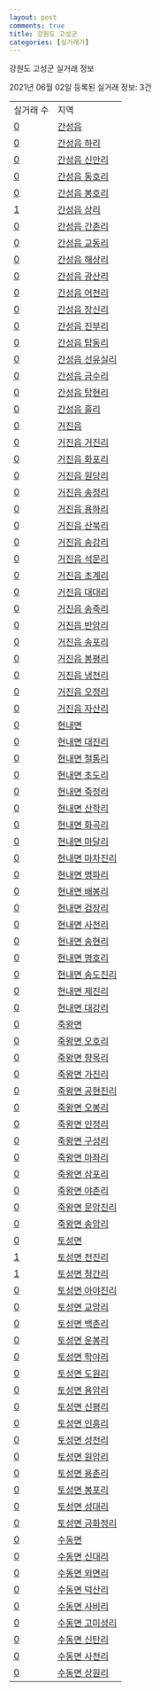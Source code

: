 ```yaml
---
layout: post
comments: true
title: 강원도 고성군
categories: [실거래가]
---
```


강원도 고성군 실거래 정보

2021년 06월 02일 등록된 실거래 정보: 3건


<table>
  <tr>
    <td>실거래 수</td>
    <td>지역</td>
  </tr>

  
  <tr>
    <td><a href="4282025000.html">0</a></td>
    <td><a href="4282025000.html">간성읍</a></td>
  </tr>
    

  <tr>
    <td><a href="4282025021.html">0</a></td>
    <td><a href="4282025021.html">간성읍 하리</a></td>
  </tr>
    

  <tr>
    <td><a href="4282025022.html">0</a></td>
    <td><a href="4282025022.html">간성읍 신안리</a></td>
  </tr>
    

  <tr>
    <td><a href="4282025023.html">0</a></td>
    <td><a href="4282025023.html">간성읍 동호리</a></td>
  </tr>
    

  <tr>
    <td><a href="4282025024.html">0</a></td>
    <td><a href="4282025024.html">간성읍 봉호리</a></td>
  </tr>
    

  <tr>
    <td><a href="4282025025.html">1</a></td>
    <td><a href="4282025025.html">간성읍 상리</a></td>
  </tr>
    

  <tr>
    <td><a href="4282025026.html">0</a></td>
    <td><a href="4282025026.html">간성읍 간촌리</a></td>
  </tr>
    

  <tr>
    <td><a href="4282025027.html">0</a></td>
    <td><a href="4282025027.html">간성읍 교동리</a></td>
  </tr>
    

  <tr>
    <td><a href="4282025028.html">0</a></td>
    <td><a href="4282025028.html">간성읍 해상리</a></td>
  </tr>
    

  <tr>
    <td><a href="4282025029.html">0</a></td>
    <td><a href="4282025029.html">간성읍 광산리</a></td>
  </tr>
    

  <tr>
    <td><a href="4282025030.html">0</a></td>
    <td><a href="4282025030.html">간성읍 어천리</a></td>
  </tr>
    

  <tr>
    <td><a href="4282025031.html">0</a></td>
    <td><a href="4282025031.html">간성읍 장신리</a></td>
  </tr>
    

  <tr>
    <td><a href="4282025032.html">0</a></td>
    <td><a href="4282025032.html">간성읍 진부리</a></td>
  </tr>
    

  <tr>
    <td><a href="4282025033.html">0</a></td>
    <td><a href="4282025033.html">간성읍 탑동리</a></td>
  </tr>
    

  <tr>
    <td><a href="4282025034.html">0</a></td>
    <td><a href="4282025034.html">간성읍 선유실리</a></td>
  </tr>
    

  <tr>
    <td><a href="4282025035.html">0</a></td>
    <td><a href="4282025035.html">간성읍 금수리</a></td>
  </tr>
    

  <tr>
    <td><a href="4282025036.html">0</a></td>
    <td><a href="4282025036.html">간성읍 탑현리</a></td>
  </tr>
    

  <tr>
    <td><a href="4282025037.html">0</a></td>
    <td><a href="4282025037.html">간성읍 흘리</a></td>
  </tr>
    

  <tr>
    <td><a href="4282025300.html">0</a></td>
    <td><a href="4282025300.html">거진읍</a></td>
  </tr>
    

  <tr>
    <td><a href="4282025321.html">0</a></td>
    <td><a href="4282025321.html">거진읍 거진리</a></td>
  </tr>
    

  <tr>
    <td><a href="4282025322.html">0</a></td>
    <td><a href="4282025322.html">거진읍 화포리</a></td>
  </tr>
    

  <tr>
    <td><a href="4282025323.html">0</a></td>
    <td><a href="4282025323.html">거진읍 원당리</a></td>
  </tr>
    

  <tr>
    <td><a href="4282025324.html">0</a></td>
    <td><a href="4282025324.html">거진읍 송정리</a></td>
  </tr>
    

  <tr>
    <td><a href="4282025325.html">0</a></td>
    <td><a href="4282025325.html">거진읍 용하리</a></td>
  </tr>
    

  <tr>
    <td><a href="4282025326.html">0</a></td>
    <td><a href="4282025326.html">거진읍 산북리</a></td>
  </tr>
    

  <tr>
    <td><a href="4282025327.html">0</a></td>
    <td><a href="4282025327.html">거진읍 송강리</a></td>
  </tr>
    

  <tr>
    <td><a href="4282025328.html">0</a></td>
    <td><a href="4282025328.html">거진읍 석문리</a></td>
  </tr>
    

  <tr>
    <td><a href="4282025329.html">0</a></td>
    <td><a href="4282025329.html">거진읍 초계리</a></td>
  </tr>
    

  <tr>
    <td><a href="4282025330.html">0</a></td>
    <td><a href="4282025330.html">거진읍 대대리</a></td>
  </tr>
    

  <tr>
    <td><a href="4282025331.html">0</a></td>
    <td><a href="4282025331.html">거진읍 송죽리</a></td>
  </tr>
    

  <tr>
    <td><a href="4282025332.html">0</a></td>
    <td><a href="4282025332.html">거진읍 반암리</a></td>
  </tr>
    

  <tr>
    <td><a href="4282025333.html">0</a></td>
    <td><a href="4282025333.html">거진읍 송포리</a></td>
  </tr>
    

  <tr>
    <td><a href="4282025334.html">0</a></td>
    <td><a href="4282025334.html">거진읍 봉평리</a></td>
  </tr>
    

  <tr>
    <td><a href="4282025335.html">0</a></td>
    <td><a href="4282025335.html">거진읍 냉천리</a></td>
  </tr>
    

  <tr>
    <td><a href="4282025336.html">0</a></td>
    <td><a href="4282025336.html">거진읍 오정리</a></td>
  </tr>
    

  <tr>
    <td><a href="4282025337.html">0</a></td>
    <td><a href="4282025337.html">거진읍 자산리</a></td>
  </tr>
    

  <tr>
    <td><a href="4282031000.html">0</a></td>
    <td><a href="4282031000.html">현내면</a></td>
  </tr>
    

  <tr>
    <td><a href="4282031021.html">0</a></td>
    <td><a href="4282031021.html">현내면 대진리</a></td>
  </tr>
    

  <tr>
    <td><a href="4282031022.html">0</a></td>
    <td><a href="4282031022.html">현내면 철통리</a></td>
  </tr>
    

  <tr>
    <td><a href="4282031023.html">0</a></td>
    <td><a href="4282031023.html">현내면 초도리</a></td>
  </tr>
    

  <tr>
    <td><a href="4282031024.html">0</a></td>
    <td><a href="4282031024.html">현내면 죽정리</a></td>
  </tr>
    

  <tr>
    <td><a href="4282031025.html">0</a></td>
    <td><a href="4282031025.html">현내면 산학리</a></td>
  </tr>
    

  <tr>
    <td><a href="4282031026.html">0</a></td>
    <td><a href="4282031026.html">현내면 화곡리</a></td>
  </tr>
    

  <tr>
    <td><a href="4282031027.html">0</a></td>
    <td><a href="4282031027.html">현내면 마달리</a></td>
  </tr>
    

  <tr>
    <td><a href="4282031028.html">0</a></td>
    <td><a href="4282031028.html">현내면 마차진리</a></td>
  </tr>
    

  <tr>
    <td><a href="4282031029.html">0</a></td>
    <td><a href="4282031029.html">현내면 명파리</a></td>
  </tr>
    

  <tr>
    <td><a href="4282031030.html">0</a></td>
    <td><a href="4282031030.html">현내면 배봉리</a></td>
  </tr>
    

  <tr>
    <td><a href="4282031032.html">0</a></td>
    <td><a href="4282031032.html">현내면 검장리</a></td>
  </tr>
    

  <tr>
    <td><a href="4282031033.html">0</a></td>
    <td><a href="4282031033.html">현내면 사천리</a></td>
  </tr>
    

  <tr>
    <td><a href="4282031034.html">0</a></td>
    <td><a href="4282031034.html">현내면 송현리</a></td>
  </tr>
    

  <tr>
    <td><a href="4282031035.html">0</a></td>
    <td><a href="4282031035.html">현내면 명호리</a></td>
  </tr>
    

  <tr>
    <td><a href="4282031036.html">0</a></td>
    <td><a href="4282031036.html">현내면 송도진리</a></td>
  </tr>
    

  <tr>
    <td><a href="4282031037.html">0</a></td>
    <td><a href="4282031037.html">현내면 제진리</a></td>
  </tr>
    

  <tr>
    <td><a href="4282031038.html">0</a></td>
    <td><a href="4282031038.html">현내면 대강리</a></td>
  </tr>
    

  <tr>
    <td><a href="4282032000.html">0</a></td>
    <td><a href="4282032000.html">죽왕면</a></td>
  </tr>
    

  <tr>
    <td><a href="4282032021.html">0</a></td>
    <td><a href="4282032021.html">죽왕면 오호리</a></td>
  </tr>
    

  <tr>
    <td><a href="4282032022.html">0</a></td>
    <td><a href="4282032022.html">죽왕면 향목리</a></td>
  </tr>
    

  <tr>
    <td><a href="4282032023.html">0</a></td>
    <td><a href="4282032023.html">죽왕면 가진리</a></td>
  </tr>
    

  <tr>
    <td><a href="4282032024.html">0</a></td>
    <td><a href="4282032024.html">죽왕면 공현진리</a></td>
  </tr>
    

  <tr>
    <td><a href="4282032025.html">0</a></td>
    <td><a href="4282032025.html">죽왕면 오봉리</a></td>
  </tr>
    

  <tr>
    <td><a href="4282032026.html">0</a></td>
    <td><a href="4282032026.html">죽왕면 인정리</a></td>
  </tr>
    

  <tr>
    <td><a href="4282032027.html">0</a></td>
    <td><a href="4282032027.html">죽왕면 구성리</a></td>
  </tr>
    

  <tr>
    <td><a href="4282032028.html">0</a></td>
    <td><a href="4282032028.html">죽왕면 마좌리</a></td>
  </tr>
    

  <tr>
    <td><a href="4282032029.html">0</a></td>
    <td><a href="4282032029.html">죽왕면 삼포리</a></td>
  </tr>
    

  <tr>
    <td><a href="4282032030.html">0</a></td>
    <td><a href="4282032030.html">죽왕면 야촌리</a></td>
  </tr>
    

  <tr>
    <td><a href="4282032031.html">0</a></td>
    <td><a href="4282032031.html">죽왕면 문암진리</a></td>
  </tr>
    

  <tr>
    <td><a href="4282032032.html">0</a></td>
    <td><a href="4282032032.html">죽왕면 송암리</a></td>
  </tr>
    

  <tr>
    <td><a href="4282033000.html">0</a></td>
    <td><a href="4282033000.html">토성면</a></td>
  </tr>
    

  <tr>
    <td><a href="4282033021.html">1</a></td>
    <td><a href="4282033021.html">토성면 천진리</a></td>
  </tr>
    

  <tr>
    <td><a href="4282033022.html">1</a></td>
    <td><a href="4282033022.html">토성면 청간리</a></td>
  </tr>
    

  <tr>
    <td><a href="4282033023.html">0</a></td>
    <td><a href="4282033023.html">토성면 아야진리</a></td>
  </tr>
    

  <tr>
    <td><a href="4282033024.html">0</a></td>
    <td><a href="4282033024.html">토성면 교암리</a></td>
  </tr>
    

  <tr>
    <td><a href="4282033025.html">0</a></td>
    <td><a href="4282033025.html">토성면 백촌리</a></td>
  </tr>
    

  <tr>
    <td><a href="4282033026.html">0</a></td>
    <td><a href="4282033026.html">토성면 운봉리</a></td>
  </tr>
    

  <tr>
    <td><a href="4282033027.html">0</a></td>
    <td><a href="4282033027.html">토성면 학야리</a></td>
  </tr>
    

  <tr>
    <td><a href="4282033028.html">0</a></td>
    <td><a href="4282033028.html">토성면 도원리</a></td>
  </tr>
    

  <tr>
    <td><a href="4282033029.html">0</a></td>
    <td><a href="4282033029.html">토성면 용암리</a></td>
  </tr>
    

  <tr>
    <td><a href="4282033030.html">0</a></td>
    <td><a href="4282033030.html">토성면 신평리</a></td>
  </tr>
    

  <tr>
    <td><a href="4282033031.html">0</a></td>
    <td><a href="4282033031.html">토성면 인흥리</a></td>
  </tr>
    

  <tr>
    <td><a href="4282033032.html">0</a></td>
    <td><a href="4282033032.html">토성면 성천리</a></td>
  </tr>
    

  <tr>
    <td><a href="4282033033.html">0</a></td>
    <td><a href="4282033033.html">토성면 원암리</a></td>
  </tr>
    

  <tr>
    <td><a href="4282033034.html">0</a></td>
    <td><a href="4282033034.html">토성면 용촌리</a></td>
  </tr>
    

  <tr>
    <td><a href="4282033035.html">0</a></td>
    <td><a href="4282033035.html">토성면 봉포리</a></td>
  </tr>
    

  <tr>
    <td><a href="4282033036.html">0</a></td>
    <td><a href="4282033036.html">토성면 성대리</a></td>
  </tr>
    

  <tr>
    <td><a href="4282033037.html">0</a></td>
    <td><a href="4282033037.html">토성면 금화정리</a></td>
  </tr>
    

  <tr>
    <td><a href="4282034000.html">0</a></td>
    <td><a href="4282034000.html">수동면</a></td>
  </tr>
    

  <tr>
    <td><a href="4282034021.html">0</a></td>
    <td><a href="4282034021.html">수동면 신대리</a></td>
  </tr>
    

  <tr>
    <td><a href="4282034022.html">0</a></td>
    <td><a href="4282034022.html">수동면 외면리</a></td>
  </tr>
    

  <tr>
    <td><a href="4282034023.html">0</a></td>
    <td><a href="4282034023.html">수동면 덕산리</a></td>
  </tr>
    

  <tr>
    <td><a href="4282034024.html">0</a></td>
    <td><a href="4282034024.html">수동면 사비리</a></td>
  </tr>
    

  <tr>
    <td><a href="4282034025.html">0</a></td>
    <td><a href="4282034025.html">수동면 고미성리</a></td>
  </tr>
    

  <tr>
    <td><a href="4282034026.html">0</a></td>
    <td><a href="4282034026.html">수동면 신탄리</a></td>
  </tr>
    

  <tr>
    <td><a href="4282034027.html">0</a></td>
    <td><a href="4282034027.html">수동면 사천리</a></td>
  </tr>
    

  <tr>
    <td><a href="4282034028.html">0</a></td>
    <td><a href="4282034028.html">수동면 상원리</a></td>
  </tr>
    


</table>
    